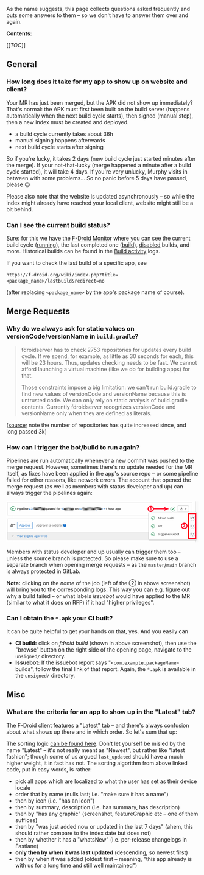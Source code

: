 As the name suggests, this page collects questions asked frequently and puts some answers to them – so we don't have to answer them over and again.

**Contents:**

[[_TOC_]]

## General
### How long does it take for my app to show up on website and client?
Your MR has just been merged, but the APK did not show up immediately? That's normal: the APK must first been built on the build server (happens automatically when the next build cycle starts), then signed (manual step), then a new index must be created and deployed.

* a build cycle currently takes about 36h
* manual signing happens afterwards
* next build cycle starts after signing

So if you're lucky, it takes 2 days (new build cycle just started minutes after the merge). If your not-that-lucky (merge happened a minute after a build cycle started), it will take 4 days. If you're very unlucky, Murphy visits in between with some problems… So no panic before 5 days have passed, please :wink:

Please also note that the website is updated asynchronously – so while the index might already have reached your local client, website might still be a bit behind.


### Can I see the current build status?
Sure: for this we have the [F-Droid Monitor](https://monitor.f-droid.org/builds) where you can see the current build cycle ([running](https://monitor.f-droid.org/builds/running)), the last completed one ([build](https://monitor.f-droid.org/builds/build)), [disabled](https://monitor.f-droid.org/builds/disabled) builds, and more. Historical builds can be found in the [Build activity](https://f-droid.org/wiki/index.php?title=Special:RecentChanges&hidebots=0&days=30&limit=500) logs.

If you want to check the last build of a specific app, see

    https://f-droid.org/wiki/index.php?title=<package_name>/lastbuild&redirect=no

(after replacing `<package_name>` by the app's package name of course).

## Merge Requests
### Why do we always ask for static values on versionCode/versionName in `build.gradle`?
> fdroidserver has to check 2753 repositories for updates every build cycle. If we spend, for example, as little as 30 seconds for each, this will be 23 hours. Thus, updates checking needs to be fast. We cannot afford launching a virtual machine (like we do for building apps) for that.
>
> Those constraints impose a big limitation: we can't run build.gradle to find new values of versionCode and versionName because this is untrusted code. We can only rely on static analysis of build.gradle contents. Currently fdroidserver recognizes versionCode and versionName only when they are defined as literals.

([source](https://gitlab.com/fdroid/fdroiddata/-/merge_requests/6570#note_353356522); note the number of repositories has quite increased since, and long passed 3k)

### How can I trigger the bot/build to run again?
Pipelines are run automatically whenever a new commit was pushed to the merge request. However, sometimes there's no update needed for the MR itself, as fixes have been applied in the app's source repo – or some pipeline failed for other reasons, like network errors. The account that opened the merge request (as well as members with status developer and up) can always trigger the pipelines again:

![image](uploads/fd7c1a2a6514c617de8cf396b98f7611/image.png)

Members with status developer and up usually can trigger them too – unless the source branch is protected. So please make sure to use a separate branch when opening merge requests – as the `master`/`main` branch is always protected in GitLab.

**Note:** clicking on the *name* of the job (left of the ② in above screenshot) will bring you to the corresponding logs. This way you can e.g. figure out why a build failed – or what labels *issuebot* would have applied to the MR (similar to what it does on RFP) if it had "higher privileges".

### Can I obtain the `*.apk` your CI built?
It can be quite helpful to get your hands on that, yes. And you easily can

* **CI build:** click on *fdroid build* (shown in above screenshot), then use the "browse" button on the right side of the opening page, navigate to the `unsigned/` directory.
* **Issuebot:** If the issuebot report says "`<com.example.packageName>` builds", follow the final link of that report. Again, the `*.apk` is available in the `unsigned/` directory.


## Misc
### What are the criteria for an app to show up in the "Latest" tab?
The F-Droid client features a "Latest" tab – and there's always confusion about what shows up there and in which order. So let's sum that up:

The sorting logic [can be found here](https://gitlab.com/fdroid/fdroidclient/-/merge_requests/971/diffs#fbc34fe643b953bd45f1cc19fc874453c683b074_854_865). Don't let yourself be misled by the name "Latest" – it's not really meant as "Newest", but rather like "latest fashion"; though some of us argued `last_updated` should have a much higher weight, it in fact has not. The sorting algorithm from above linked code, put in easy words, is rather:

* pick all apps which are localized to what the user has set as their device locale
* order that by name (nulls last; i.e. "make sure it has a name")
* then by icon (i.e. "has an icon")
* then by summary, description (i.e. has summary, has description)
* then by "has any graphic" (screenshot, featureGraphic etc – one of them suffices)
* then by "was just added now or updated in the last 7 days" (ahem, this should rather compare to the index date but does not)
* then by whether it has a "whatsNew" (i.e. per-release changelogs in Fastlane)
* **only then by when it was last updated** (descending, so newest first)
* then by when it was added (oldest first – meaning, "this app already is with us for a long time and still well maintained")